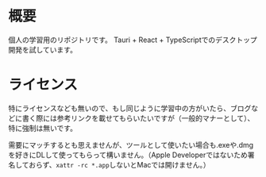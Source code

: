 # 概要
個人の学習用のリポジトリです。
Tauri + React + TypeScriptでのデスクトップ開発を試しています。


# ライセンス
特にライセンスなども無いので、もし同じように学習中の方がいたら、ブログなどに書く際には参考リンクを載せてもらいたいですが（一般的マナーとして）、特に強制は無いです。

需要にマッチするとも思えませんが、ツールとして使いたい場合も.exeや.dmgを好きにDLして使ってもらって構いません。（Apple Developerではないため署名しておらず、`xattr -rc *.app`しないとMacでは開けません。）
